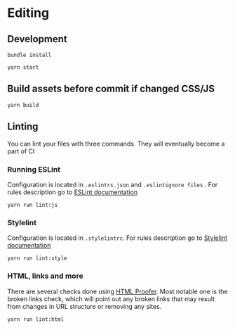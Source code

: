# Editing

##  Development

    bundle install

    yarn start

## Build assets before commit if changed CSS/JS

    yarn build

## Linting 

You can lint your files with three commands. They will eventually become a part of CI

### Running ESLint

Configuration is located in `.eslintrs.json` and `.eslintignore files` . For rules description go to [ESLint documentation](http://eslint.org/docs/rules/)

    yarn run lint:js

### Stylelint

Configuration is located in `.stylelintrc`. For rules description go to [Stylelint documentation](https://stylelint.io/user-guide/rules/)

    yarn run lint:style

### HTML, links and more

There are several checks done using [HTML Proofer](https://github.com/gjtorikian/html-proofer). Most notable one is the broken links check, which will point out any broken links that may result from changes in URL structure or removing any sites.

    yarn run lint:html
